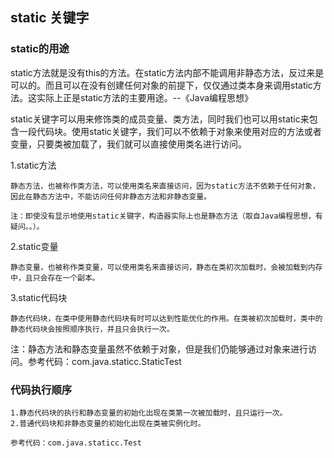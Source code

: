 ## static 关键字

### static的用途
    
static方法就是没有this的方法。在static方法内部不能调用非静态方法，反过来是可以的。而且可以在没有创建任何对象的前提下，仅仅通过类本身来调用static方法。这实际上正是static方法的主要用途。--《Java编程思想》
    
static关键字可以用来修饰类的成员变量、类方法，同时我们也可以用static来包含一段代码块。使用static关键字，我们可以不依赖于对象来使用对应的方法或者变量，只要类被加载了，我们就可以直接使用类名进行访问。

1.static方法
    
    静态方法，也被称作类方法，可以使用类名来直接访问，因为static方法不依赖于任何对象，因此在静态方法中，不能访问任何非静态方法和非静态变量。
    
    注：即使没有显示地使用static关键字，构造器实际上也是静态方法（取自Java编程思想，有疑问。。）。

2.static变量
    
    静态变量，也被称作类变量，可以使用类名来直接访问，静态在类初次加载时，会被加载到内存中，且只会存在一个副本。

3.static代码块

    静态代码块，在类中使用静态代码块有时可以达到性能优化的作用。在类被初次加载时，类中的静态代码块会按照顺序执行，并且只会执行一次。

注：静态方法和静态变量虽然不依赖于对象，但是我们仍能够通过对象来进行访问。参考代码：com.java.staticc.StaticTest
   


### 代码执行顺序

    1.静态代码块的执行和静态变量的初始化出现在类第一次被加载时，且只运行一次。
    2.普通代码块和非静态变量的初始化出现在类被实例化时。
    
    参考代码：com.java.staticc.Test
    

